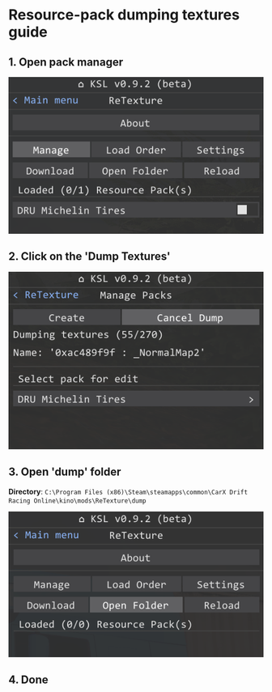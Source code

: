 # Resource-pack dumping textures guide

## 1. Open pack manager
![manage](./images/manage.png)

## 2. Click on the 'Dump Textures'
![dumpingTextures](./images/dumpingTextures.png)

## 3. Open 'dump' folder
**Directory**: `C:\Program Files (x86)\Steam\steamapps\common\CarX Drift Racing Online\kino\mods\ReTexture\dump`

![openFolder](./images/openFolder.png)

## 4. Done